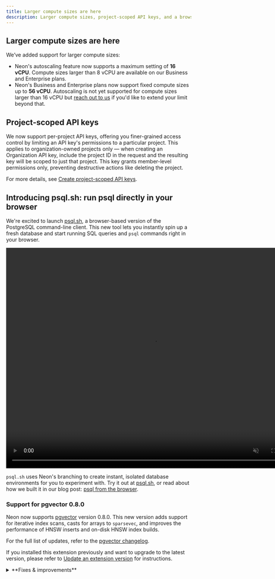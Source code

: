 ```yaml
---
title: Larger compute sizes are here
description: Larger compute sizes, project-scoped API keys, and a browser-based psql client
---
```


## Larger compute sizes are here

We’ve added support for larger compute sizes:

- Neon's autoscaling feature now supports a maximum setting of **16 vCPU**. Compute sizes larger than 8 vCPU are available on our Business and Enterprise plans.
- Neon's Business and Enterprise plans now support fixed compute sizes up to **56 vCPU**. Autoscaling is not yet supported for compute sizes larger than 16 vCPU but [reach out to us](https://neon.tech/contact-sales) if you'd like to extend your limit beyond that.

## Project-scoped API keys

We now support per-project API keys, offering you finer-grained access control by limiting an API key's permissions to a particular project. This applies to organization-owned projects only — when creating an Organization API key, include the project ID in the request and the resulting key will be scoped to just that project. This key grants member-level permissions only, preventing destructive actions like deleting the project.

For more details, see [Create project-scoped API keys](/docs/manage/api-keys#create-project-scoped-organization-api-keys).

## Introducing psql.sh: run psql directly in your browser

We're excited to launch [psql.sh](https://psql.sh), a browser-based version of the PostgreSQL command-line client. This new tool lets you instantly spin up a fresh database and start running SQL queries and `psql` commands right in your browser.

<video autoPlay playsInline muted loop width="800" height="600">
  <source type="video/mp4" src="https://neondatabase.wpengine.com/wp-content/uploads/2024/12/psql.sh-6-December-2024.mp4"/>
</video>

`psql.sh` uses Neon's branching to create instant, isolated database environments for you to experiment with. Try it out at [psql.sh](https://psql.sh), or read about how we built it in our blog post: [psql from the browser](https://neon.tech/blog/psql-from-the-browser).

### Support for pgvector 0.8.0

Neon now supports [pgvector](/docs/extensions/pgvector) version 0.8.0. This new version adds support for iterative index scans, casts for arrays to `sparsevec`, and improves the performance of HNSW inserts and on-disk HNSW index builds.

For the full list of updates, refer to the [pgvector changelog](https://github.com/pgvector/pgvector/blob/master/CHANGELOG.md).

If you installed this extension previously and want to upgrade to the latest version, please refer to [Update an extension version](/docs/extensions/pg-extensions#update-an-extension-version) for instructions.

<details>

<summary>**Fixes & improvements**</summary>

- **Drizzle Studio update**

  The Drizzle Studio integration that powers the **Tables** page in the Neon Console has been updated. For the latest improvements and fixes, see the [Neon Drizzle Studio Integration Changelog](https://github.com/neondatabase/neon-drizzle-studio-changelog/blob/main/CHANGELOG.md).

- **Console updates**

  Fixed scrolling issues with the **SQL Editor** and the branches list on the **Branches** page. Both vertical and horizontal scrolling now work as expected.

- **Fixes**
  - Improved the custom date/time selector to default to the current time, use standardized UTC format (`2006-01-02T15:04:05Z`), and accept manual entries in the same format.
  - Fixed the **Current billing for this period** total displayed on the **Billing summary** page to correctly reflect archive storage costs and current pricing. Note this was a display issue only; actual bills were unaffected.

</details>
